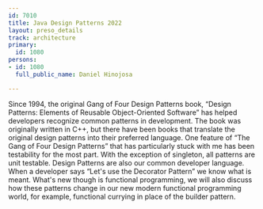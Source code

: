 ```yaml
---
id: 7010
title: Java Design Patterns 2022
layout: preso_details
track: architecture
primary:
  id: 1080
persons:
- id: 1080
  full_public_name: Daniel Hinojosa

---
```

Since 1994, the original Gang of Four Design Patterns book, “Design Patterns: Elements of Reusable Object-Oriented Software” has helped developers recognize common patterns in development. The book was originally written in C++, but there have been books that translate the original design patterns into their preferred language. One feature of “The Gang of Four Design Patterns” that has particularly stuck with me has been testability for the most part. With the exception of singleton, all patterns are unit testable. Design Patterns are also our common developer language. When a developer says “Let's use the Decorator Pattern” we know what is meant. What's new though is functional programming, we will also discuss how these patterns change in our new modern functional programming world, for example, functional currying in place of the builder pattern.